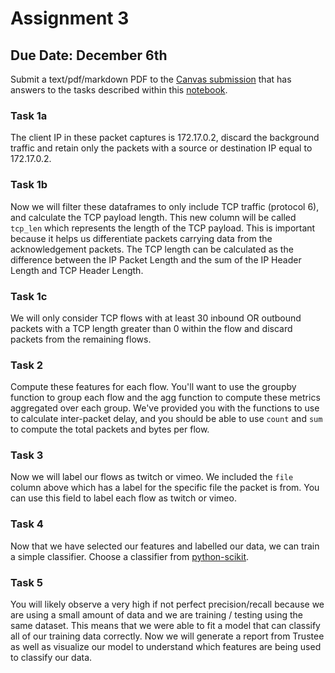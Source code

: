# Assignment 3

## Due Date: December 6th

Submit a text/pdf/markdown PDF to the [Canvas submission](https://ucsb.instructure.com/courses/15801/assignments/185659) that has answers to the tasks described within this [notebook](./training_a_classifier.ipynb).

### Task 1a
The client IP in these packet captures is 172.17.0.2, discard the background traffic and retain only the packets with a source or destination IP equal to 172.17.0.2. 

### Task 1b
Now we will filter these dataframes to only include TCP traffic (protocol 6), and calculate the TCP payload length. This new column will be called `tcp_len` which represents the length of the TCP payload. This is important because it helps us differentiate packets carrying data from the acknowledgement packets. The TCP length can be calculated as the difference between the IP Packet Length and the sum of the IP Header Length and TCP Header Length.

### Task 1c
We will only consider TCP flows with at least 30 inbound OR outbound packets with a TCP length greater than 0 within the flow and discard packets from the remaining flows.  

### Task 2
Compute these features for each flow. You'll want to use the groupby function to group each flow and the agg function to compute these metrics aggregated over each group. We've provided you with the functions to use to calculate inter-packet delay, and you should be able to use `count` and `sum` to compute the total packets and bytes per flow.

### Task 3
Now we will label our flows as twitch or vimeo. We included the `file` column above which has a label for the specific file the packet is from. You can use this field to label each flow as twitch or vimeo.

### Task 4
Now that we have selected our features and labelled our data, we can train a simple classifier. Choose a classifier from [python-scikit](https://scikit-learn.org/stable/supervised_learning.html#supervised-learning). 

### Task 5
You will likely observe a very high if not perfect precision/recall because we are using a small amount of data and we are training / testing using the same dataset. This means that we were able to fit a model that can classify all of our training data correctly. Now we will generate a report from Trustee as well as visualize our model to understand which features are being used to classify our data.
